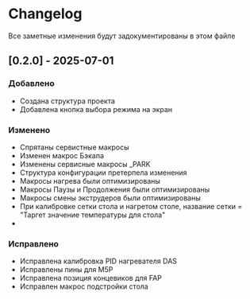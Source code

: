 # Changelog
Все заметные изменения будут задокументированы в  этом файле

## [0.2.0] - 2025-07-01
### Добавлено
- Создана структура проекта
- Добавлена кнопка выбора режима на экран
### Изменено
- Спрятаны сервистные макросы 
- Изменен макрос Бэкапа
- Изменены сервисные макросы _PARK 
- Структура конфигурации претерпела изменения
- Макросы нагрева были оптимизированы
- Макросы Паузы и Продолжения были оптимизированы
- Макросы смены экструдеров были оптимизированы
- При калибровке сетки стола и нагретом столе, название сетки = "Таргет значение температуры для стола"
- 

### Исправлено
- Исправлена калибровка PID нагревателя DAS
- Исправлены пины для M5P
- Исправлена позиция концевиков для FAP
-	Исправлен макрос подстройки стола


